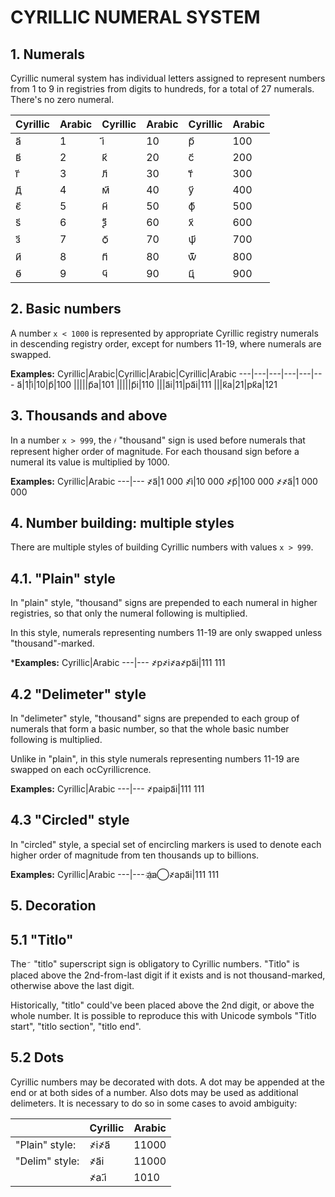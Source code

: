 # CYRILLIC NUMERAL SYSTEM

## 1. Numerals
Cyrillic numeral system has individual letters assigned to represent numbers from 1 to 9 in registries from digits to hundreds, for a total of 27 numerals. There's no zero numeral.

Cyrillic|Arabic|Cyrillic|Arabic|Cyrillic|Arabic
---|---|---|---|---|---
а҃|1|і҃|10|р҃|100
в҃|2|к҃|20|с҃|200
г҃|3|л҃|30|т҃|300
д҃|4|м҃|40|у҃|400
є҃|5|н҃|50|ф҃|500
ѕ҃|6|ѯ҃|60|х҃|600
з҃|7|ѻ҃|70|ѱ҃|700
и҃|8|п҃|80|ѿ҃|800
ѳ҃|9|ч҃|90|ц҃|900

## 2. Basic numbers
A number `x < 1000` is represented by appropriate Cyrillic registry numerals in descending registry order, except for numbers 11-19, where numerals are swapped.

**Examples:**
Cyrillic|Arabic|Cyrillic|Arabic|Cyrillic|Arabic
---|---|---|---|---|---
а҃|1|і҃|10|р҃|100
|||||р҃а|101
|||||р҃і|110
|||а҃і|11|ра҃і|111
|||к҃а|21|рк҃а|121

## 3. Thousands and above
In a number `x > 999`, the `҂` "thousand" sign is used before numerals that represent higher order of magnitude. For each thousand sign before a numeral its value is multiplied by 1000.

**Examples:**
Cyrillic|Arabic
---|---
҂а҃|1 000
҂і҃|10 000
҂р҃|100 000
҂҂а҃|1 000 000

## 4. Number building: multiple styles
There are multiple styles of building Cyrillic numbers with values `x > 999`.

## 4.1. "Plain" style
In "plain" style, "thousand" signs are prepended to each numeral in higher registries, so that only the numeral following is multiplied.

In this style, numerals representing numbers 11-19 are only swapped unless "thousand"-marked.

***Examples:**
Cyrillic|Arabic
---|---
҂р҂і҂а҂ра҃і|111 111

## 4.2 "Delimeter" style
In "delimeter" style, "thousand" signs are prepended to each group of numerals that form a basic number, so that the whole basic number following is multiplied.

Unlike in "plain", in this style numerals representing numbers 11-19 are swapped on each ocCyrillicrence.

**Examples:**
Cyrillic|Arabic
---|---
҂раіра҃і|111 111

## 4.3 "Circled" style
In "circled" style, a special set of encircling markers is used to denote each higher order of magnitude from ten thousands up to billions.

**Examples:**
Cyrillic|Arabic
---|---
а&#1160;а&#8413;҂ара҃і|111 111

## 5. Decoration

## 5.1 "Titlo"
The `҃`&nbsp; "titlo" superscript sign is obligatory to Cyrillic numbers. "Titlo" is placed above the 2nd-from-last digit if it exists and is not thousand-marked, otherwise above the last digit.

Historically, "titlo" could've been placed above the 2nd digit, or above the whole number. It is possible to reproduce this with Unicode symbols "Titlo start", "titlo section", "titlo end".

## 5.2 Dots
	
Cyrillic numbers may be decorated with dots. A dot may be appended at the end or at both sides of a number. Also dots may be used as additional delimeters. It is necessary to do so in some cases to avoid ambiguity:

||Cyrillic|Arabic
|---|---|---
|"Plain" style:|҂і҂а҃|11000
|"Delim" style:|҂а҃і|11000
||҂а.і҃|1010